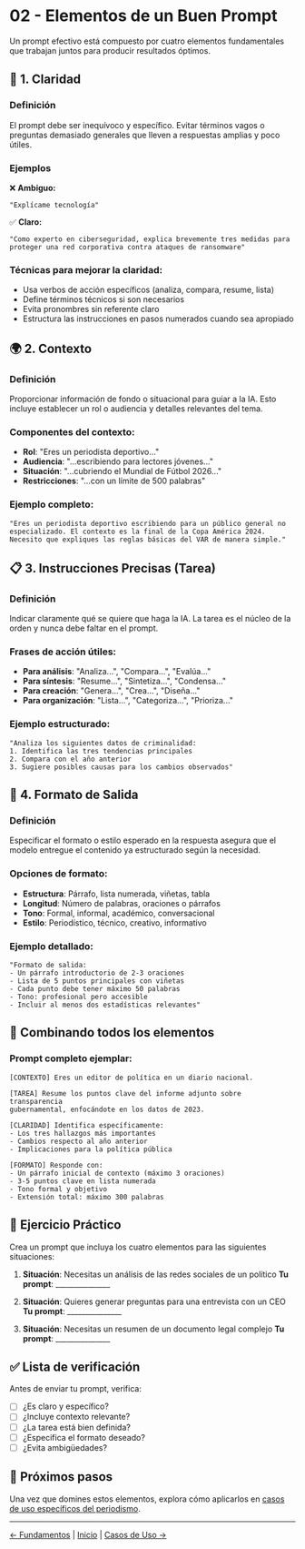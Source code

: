 # 02 - Elementos de un Buen Prompt

Un prompt efectivo está compuesto por cuatro elementos fundamentales que trabajan juntos para producir resultados óptimos.

## 🎯 1. Claridad

### Definición
El prompt debe ser inequívoco y específico. Evitar términos vagos o preguntas demasiado generales que lleven a respuestas amplias y poco útiles.

### Ejemplos

❌ **Ambiguo:**
```
"Explícame tecnología"
```

✅ **Claro:**
```
"Como experto en ciberseguridad, explica brevemente tres medidas para 
proteger una red corporativa contra ataques de ransomware"
```

### Técnicas para mejorar la claridad:
- Usa verbos de acción específicos (analiza, compara, resume, lista)
- Define términos técnicos si son necesarios
- Evita pronombres sin referente claro
- Estructura las instrucciones en pasos numerados cuando sea apropiado

## 🌍 2. Contexto

### Definición
Proporcionar información de fondo o situacional para guiar a la IA. Esto incluye establecer un rol o audiencia y detalles relevantes del tema.

### Componentes del contexto:
- **Rol**: "Eres un periodista deportivo..."
- **Audiencia**: "...escribiendo para lectores jóvenes..."
- **Situación**: "...cubriendo el Mundial de Fútbol 2026..."
- **Restricciones**: "...con un límite de 500 palabras"

### Ejemplo completo:
```
"Eres un periodista deportivo escribiendo para un público general no 
especializado. El contexto es la final de la Copa América 2024. 
Necesito que expliques las reglas básicas del VAR de manera simple."
```

## 📋 3. Instrucciones Precisas (Tarea)

### Definición
Indicar claramente qué se quiere que haga la IA. La tarea es el núcleo de la orden y nunca debe faltar en el prompt.

### Frases de acción útiles:
- **Para análisis**: "Analiza...", "Compara...", "Evalúa..."
- **Para síntesis**: "Resume...", "Sintetiza...", "Condensa..."
- **Para creación**: "Genera...", "Crea...", "Diseña..."
- **Para organización**: "Lista...", "Categoriza...", "Prioriza..."

### Ejemplo estructurado:
```
"Analiza los siguientes datos de criminalidad:
1. Identifica las tres tendencias principales
2. Compara con el año anterior
3. Sugiere posibles causas para los cambios observados"
```

## 📐 4. Formato de Salida

### Definición
Especificar el formato o estilo esperado en la respuesta asegura que el modelo entregue el contenido ya estructurado según la necesidad.

### Opciones de formato:
- **Estructura**: Párrafo, lista numerada, viñetas, tabla
- **Longitud**: Número de palabras, oraciones o párrafos
- **Tono**: Formal, informal, académico, conversacional
- **Estilo**: Periodístico, técnico, creativo, informativo

### Ejemplo detallado:
```
"Formato de salida:
- Un párrafo introductorio de 2-3 oraciones
- Lista de 5 puntos principales con viñetas
- Cada punto debe tener máximo 50 palabras
- Tono: profesional pero accesible
- Incluir al menos dos estadísticas relevantes"
```

## 🔧 Combinando todos los elementos

### Prompt completo ejemplar:
```
[CONTEXTO] Eres un editor de política en un diario nacional.

[TAREA] Resume los puntos clave del informe adjunto sobre transparencia 
gubernamental, enfocándote en los datos de 2023.

[CLARIDAD] Identifica específicamente:
- Los tres hallazgos más importantes
- Cambios respecto al año anterior
- Implicaciones para la política pública

[FORMATO] Responde con:
- Un párrafo inicial de contexto (máximo 3 oraciones)
- 3-5 puntos clave en lista numerada
- Tono formal y objetivo
- Extensión total: máximo 300 palabras
```

## 📝 Ejercicio Práctico

Crea un prompt que incluya los cuatro elementos para las siguientes situaciones:

1. **Situación**: Necesitas un análisis de las redes sociales de un político
   **Tu prompt**: _______________

2. **Situación**: Quieres generar preguntas para una entrevista con un CEO
   **Tu prompt**: _______________

3. **Situación**: Necesitas un resumen de un documento legal complejo
   **Tu prompt**: _______________

## ✅ Lista de verificación

Antes de enviar tu prompt, verifica:
- [ ] ¿Es claro y específico?
- [ ] ¿Incluye contexto relevante?
- [ ] ¿La tarea está bien definida?
- [ ] ¿Especifica el formato deseado?
- [ ] ¿Evita ambigüedades?

## 🚀 Próximos pasos

Una vez que domines estos elementos, explora cómo aplicarlos en [casos de uso específicos del periodismo](03-casos-uso.md).

---

[← Fundamentos](01-fundamentos.md) | [Inicio](../README.md) | [Casos de Uso →](03-casos-uso.md)
